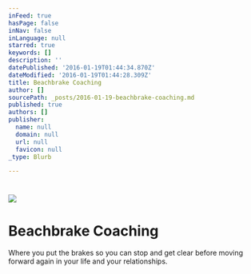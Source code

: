 ```yaml
---
inFeed: true
hasPage: false
inNav: false
inLanguage: null
starred: true
keywords: []
description: ''
datePublished: '2016-01-19T01:44:34.870Z'
dateModified: '2016-01-19T01:44:28.309Z'
title: Beachbrake Coaching
author: []
sourcePath: _posts/2016-01-19-beachbrake-coaching.md
published: true
authors: []
publisher:
  name: null
  domain: null
  url: null
  favicon: null
_type: Blurb

---
```

# ![](https://the-grid-user-content.s3-us-west-2.amazonaws.com/ed6be11c-1c44-4c04-89cb-548b0339c644.jpg)

# Beachbrake Coaching

Where you put the brakes so you can stop and get clear before moving forward again in your life and your relationships.